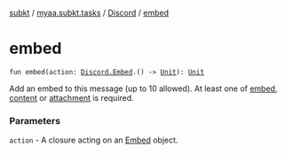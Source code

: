 [subkt](../../index.md) / [myaa.subkt.tasks](../index.md) / [Discord](index.md) / [embed](./embed.md)

# embed

`fun embed(action: `[`Discord.Embed`](-embed/index.md)`.() -> `[`Unit`](https://kotlinlang.org/api/latest/jvm/stdlib/kotlin/-unit/index.html)`): `[`Unit`](https://kotlinlang.org/api/latest/jvm/stdlib/kotlin/-unit/index.html)

Add an embed to this message (up to 10 allowed).
At least one of [embed](./embed.md), [content](content.md) or [attachment](attachment.md) is required.

### Parameters

`action` - A closure acting on an [Embed](-embed/index.md) object.